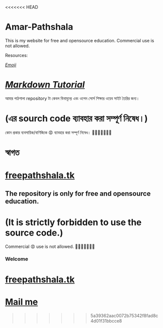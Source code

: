 <<<<<<< HEAD
# Amar-Pathshala
This is my website for free and opensource education. Commercial use is not allowed.








Resources:

*[Emoji](https://listemoji.com/)*

*[Markdown Tutorial](https://www.markdownguide.org/)*
=======
আমার পাঠশালা repository টা কেবল বিনামূল্যে এবং ওপেন সোর্স শিক্ষার ওয়েব সাইট তৈরির জন্য। 
# (এর sourch code ব্যাবহার করা সম্পূর্ণ নিষেধ।) 
 কোন প্রকার ব্যবসায়িক/বাণিজ্যিক 😡 ব্যাবহার করা সম্পূর্ণ নিষেধ। 🙏🙏🙏🙏🙏🙏🙏
# স্বাগত
# [freepathshala.tk](https://www.freepathshala.tk/)




## The repository is only for free and opensource education.
# (It is strictly forbidden to use the source code.)
 Commercial 😡 use is not allowed. 🙏🙏🙏🙏🙏🙏🙏
### Welcome
# [freepathshala.tk](https://www.freepathshala.tk/)

# [Mail me](mailto:ets.atanu@gmail.com)
>>>>>>> 5a39362aac0072b75342f8fad8c4d01f31bbcce8
